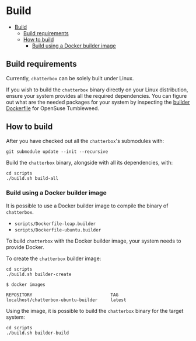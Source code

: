 # Build

- [Build](#build)
  - [Build requirements](#build-requirements)
  - [How to build](#how-to-build)
    - [Build using a Docker builder image](#build-using-a-docker-builder-image)

## Build requirements

Currently, `chatterbox` can be solely built under Linux.

If you wish to build the `chatterbox` binary directly on your Linux
distribution, ensure your system provides all the required dependencies.
You can figure out what are the needed packages for your system by inspecting the
[builder Dockerfile](../scripts/Dockerfile-leap.builder) for OpenSuse Tumbleweed.

## How to build

After you have checked out all the `chatterbox`'s submodules with:

```shell
git submodule update --init --recursive
```

Build the `chatterbox` binary, alongside with all its dependencies, with:

```shell
cd scripts
./build.sh build-all
```

### Build using a Docker builder image

It is possible to use a Docker builder image to compile the binary
of `chatterbox`.

- `scripts/Dockerfile-leap.builder`
- `scripts/Dockerfile-ubuntu.builder`

To build `chatterbox` with the Docker builder image, your system needs
to provide Docker.

To create the `chatterbox` builder image:

```shell
cd scripts
./build.sh builder-create
```

```shell
$ docker images

REPOSITORY                              TAG
localhost/chatterbox-ubuntu-builder     latest
```

Using the image, it is possible to build the `chatterbox` binary
for the target system:

```shell
cd scripts
./build.sh builder-build
```
